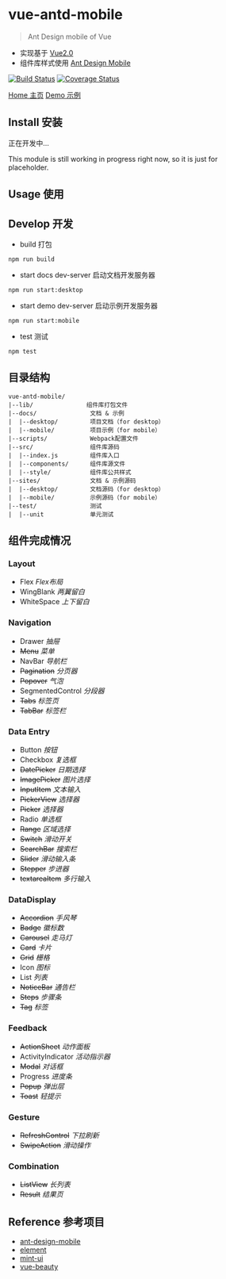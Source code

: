 # vue-antd-mobile

> Ant Design mobile of Vue

- 实现基于 [Vue2.0](https://github.com/vuejs/vue)
- 组件库样式使用 [Ant Design Mobile](https://github.com/ant-design/ant-design-mobile)

[![Build Status](https://travis-ci.org/yuhgi/vue-antd-mobile.svg?branch=master)](https://travis-ci.org/yuhgi/vue-antd-mobile)
[![Coverage Status](https://coveralls.io/repos/github/yuhgi/vue-antd-mobile/badge.svg?branch=master)](https://coveralls.io/github/yuhgi/vue-antd-mobile?branch=master)

[Home 主页](https://yuhgi.github.io/vue-antd-mobile/desktop/index.html)
[Demo 示例](https://yuhgi.github.io/vue-antd-mobile/mobile/index.html)

## Install 安装

正在开发中...

This module is still working in progress right now, so it is just for placeholder.

## Usage 使用

## Develop 开发

- build 打包
```
npm run build
```

- start docs dev-server 启动文档开发服务器
```
npm run start:desktop
```

- start demo dev-server 启动示例开发服务器
```
npm run start:mobile
```

- test 测试
```
npm test
```

## 目录结构

```
vue-antd-mobile/
|--lib/               组件库打包文件
|--docs/               文档 & 示例
|  |--desktop/         项目文档（for desktop）
|  |--mobile/          项目示例（for mobile）
|--scripts/            Webpack配置文件
|--src/                组件库源码
|  |--index.js         组件库入口
|  |--components/      组件库源文件
|  |--style/           组件库公共样式
|--sites/              文档 & 示例源码
|  |--desktop/         文档源码（for desktop）
|  |--mobile/          示例源码（for mobile）
|--test/               测试
|  |--unit             单元测试

```

## 组件完成情况

### Layout
 * Flex *Flex布局*
 * WingBlank *两翼留白*
 * WhiteSpace *上下留白* 

### Navigation

 * Drawer *抽屉*
 * ~~Menu~~ *菜单*
 * NavBar *导航栏*
 * ~~Pagination~~ *分页器*
 * ~~Popover~~ *气泡*
 * SegmentedControl *分段器*
 * ~~Tabs~~ *标签页*
 * ~~TabBar~~ *标签栏*

### Data Entry
 * Button *按钮*
 * Checkbox *复选框*
 * ~~DatePicker~~ *日期选择*
 * ~~ImagePicker~~ *图片选择*
 * ~~InputItem~~ *文本输入*
 * ~~PickerView~~ *选择器*
 * ~~Picker~~ *选择器*
 * Radio *单选框*
 * ~~Range~~ *区域选择*
 * ~~Switch~~ *滑动开关*
 * ~~SearchBar~~ *搜索栏*
 * ~~Slider~~ *滑动输入条*
 * ~~Stepper~~ *步进器*
 * ~~textareaItem~~ *多行输入*

### DataDisplay 
 * ~~Accordion~~ *手风琴*
 * ~~Badge~~ *徽标数*
 * ~~Carousel~~ *走马灯*
 * ~~Card~~ *卡片*
 * ~~Grid~~ *栅格*
 * Icon *图标*
 * List *列表*
 * ~~NoticeBar~~ *通告栏*
 * ~~Steps~~ *步骤条*
 * ~~Tag~~ *标签*

### Feedback 
 * ~~ActionSheet~~ *动作面板*
 * ActivityIndicator *活动指示器*
 * ~~Modal~~ *对话框*
 * Progress *进度条*
 * ~~Popup~~ *弹出层*
 * ~~Toast~~ *轻提示*

### Gesture 
 * ~~RefreshControl~~ *下拉刷新*
 * ~~SwipeAction~~ *滑动操作*

### Combination 
 * ~~ListView~~ *长列表*
 * ~~Result~~ *结果页*
 
## Reference 参考项目

- [ant-design-mobile](https://github.com/ant-design/ant-design-mobile)
- [element](https://github.com/ElemeFE/element)
- [mint-ui](https://github.com/ElemeFE/mint-ui)
- [vue-beauty](https://github.com/FE-Driver/vue-beauty)
